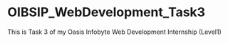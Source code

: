 # OIBSIP_WebDevelopment_Task3
This is Task 3 of my Oasis Infobyte Web Development Internship (Level1)
